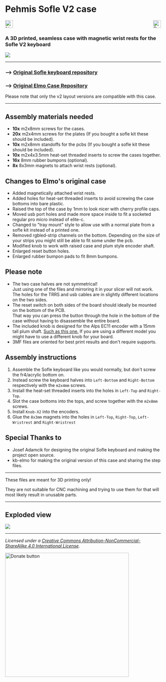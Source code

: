 
# Pehmis Sofle V2 case

<a href="http://creativecommons.org/licenses/by-nc-sa/4.0/"><img src="https://img.shields.io/badge/License-CC%20BY--NC--SA%204.0-lightgrey.svg" alt="Licence" height="25"/></a><a href="https://www.paypal.com/donate/?hosted_button_id=LNPV4WR7C95VA"><img src="https://img.shields.io/badge/Donate-PayPal-blue" alt="Donate button" align="right" height="25"/></a>

### A 3D printed, seamless case with magnetic wrist rests for the Sofle V2 keyboard

![](_Images/sofle1.png)

---

### --> [Original Sofle keyboard repository](https://github.com/josefadamcik/SofleKeyboard)

### --> [Original Elmo Case Repository](https://github.com/kb-elmo/SofleCase)

Please note that only the v2 layout versions are compatible with this case.

---

## Assembly materials needed

* **10x** m2x8mm screws for the cases.
* **20x** m2x4mm screws for the plates (If you bought a sofle kit these should be included).
* **10x** m2x8mm standoffs for the pcbs (If you bought a sofle kit these should be included).
* **10x** m2x4x3.5mm heat-set threaded inserts to screw the cases together.
* **16x** 8mm rubber bumpons (optional).
* **8x** 8x3mm magnets to attach wrist rests (optional).

## Changes to Elmo's original case

* Added magnetically attached wrist rests.
* Added holes for heat-set threaded inserts to avoid screwing the case bottoms into bare plastic.
* Raised the top of the case by 1mm to look nicer with cherry profile caps.
* Moved usb port holes and made more space inside to fit a socketed regular pro micro instead of elite-c.
* Changed to "tray mount" style to allow use with a normal plate from a sofle kit instead of a printed one.
* Removed rgbled-strip channels on the bottom. Depending on the size of your strips you might still be able to fit some under the pcb.
* Modified knob to work with raised case and plum style encoder shaft.
* Enlarged reset button holes.
* Enlarged rubber bumpon pads to fit 8mm bumpons.

## Please note

* The two case halves are not symmetrical!  
Just using one of the files and mirroring it in your slicer will not work.  
The holes for the TRRS and usb cables are in slightly different locations on the two sides.
* The reset switch on both sides of the board should ideally be mounted on the bottom of the PCB.  
That way you can press the button through the hole in the bottom of the case without having to disassemble the entire board.
* The included knob is designed for the Alps EC11 encoder with a 15mm tall plum shaft.  [Such as this one.](https://www.aliexpress.com/item/1005002767327743.html)
If you are using a different model you might have to use a different knob for your board.
* 3MF files are oriented for best print results and don't require supports.

## Assembly instructions

1. Assemble the Sofle keyboard like you would normally, but don't screw the fr4/acrylic bottom on. 
2. Instead screw the keyboard halves into `Left-Bottom` and `Right-Bottom` respectively with the `m2x4mm` screws.
3. Install the heat-set threaded inserts into the holes in `Left-Top` and `Right-Top`.
4. Slot the case bottoms into the tops, and screw together with the `m2x8mm` screws.
5. Install `Knob-X2` into the encoders.
6. Glue the `8x3mm` magnets into the holes in `Left-Top`, `Right-Top`, `Left-Wristrest` and `Right-Wristrest`

## Special Thanks to

* Josef Adamcik for designing the original Sofle keyboard and making the project open source.
* kb-elmo for making the original version of this case and sharing the step files.

---

These files are meant for 3D printing only! 

They are not suitable for CNC machining and trying to use them for that will most likely result in unusable parts.

---
## Exploded view

![](_Images/render1.png)

---

_Licensed under a
[Creative Commons Attribution-NonCommercial-ShareAlike 4.0 International License][cc-by-nc-sa]._

[cc-by-nc-sa]: http://creativecommons.org/licenses/by-nc-sa/4.0/

<a href="https://www.paypal.com/donate/?hosted_button_id=LNPV4WR7C95VA"><img src="https://github.com/andreostrovsky/donate-with-paypal/raw/master/dark.svg" alt="Donate button" width="400px"></a>
